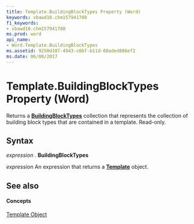 ```yaml
---
title: Template.BuildingBlockTypes Property (Word)
keywords: vbawd10.chm157941780
f1_keywords:
- vbawd10.chm157941780
ms.prod: word
api_name:
- Word.Template.BuildingBlockTypes
ms.assetid: 9250d107-4943-c0bf-b11d-08aded886ef2
ms.date: 06/08/2017
---
```



# Template.BuildingBlockTypes Property (Word)

Returns a  **[BuildingBlockTypes](buildingblocktypes-object-word.md)** collection that represents the collection of building block types that are contained in a template. Read-only.


## Syntax

 _expression_ . **BuildingBlockTypes**

 _expression_ An expression that returns a **[Template](template-object-word.md)** object.


## See also


#### Concepts


[Template Object](template-object-word.md)

